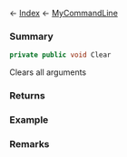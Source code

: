 ← [Index](Api-Index) ← [MyCommandLine](VRage.Game.ModAPI.Ingame.Utilities.MyCommandLine)

### Summary

```csharp
private public void Clear
```

Clears all arguments

### Returns

### Example

### Remarks

